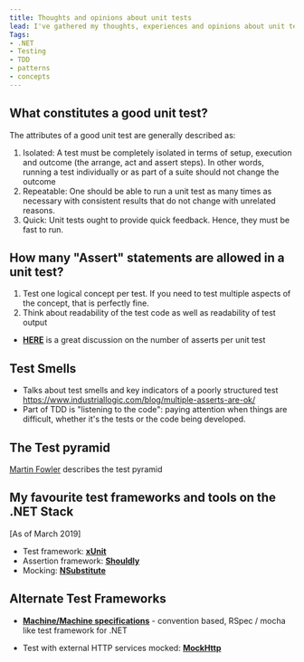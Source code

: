 ```yaml
---
title: Thoughts and opinions about unit tests 
lead: I've gathered my thoughts, experiences and opinions about unit testing in this blog.
Tags: 
- .NET 
- Testing
- TDD
- patterns
- concepts
---
```


## What constitutes a good unit test?
The attributes of a good unit test are generally described as:
1. Isolated: A test must be completely isolated in terms of setup, execution and outcome (the arrange, act and assert steps). In other words, running a test individually or as part of a suite should not change the outcome
2. Repeatable: One should be able to run a unit test as many times as necessary with consistent results that do not change with unrelated reasons.
3. Quick: Unit tests ought to provide quick feedback. Hence, they must be fast to run.


## How many "Assert" statements are allowed in a unit test?
1. Test one logical concept per test. If you need to test multiple aspects of the concept, that is perfectly fine.
2. Think about readability of the test code as well as readability of test output 
- [**HERE**](https://softwareengineering.stackexchange.com/questions/7823/is-it-ok-to-have-multiple-asserts-in-a-single-unit-test) is a great discussion on the number of asserts per unit test

## Test Smells 
- Talks about test smells and key indicators of a poorly structured test
https://www.industriallogic.com/blog/multiple-asserts-are-ok/
- Part of TDD is "listening to the code": paying attention when things are difficult, whether it's the tests or the code being developed.

## The Test pyramid
[Martin Fowler](https://martinfowler.com/bliki/TestPyramid.html) describes the test pyramid

## My favourite test frameworks and tools on the .NET Stack
[As of March 2019]
- Test framework: **[xUnit](https://xunit.github.io/)**
- Assertion framework: **[Shouldly](https://github.com/shouldly/shouldly)**
- Mocking: **[NSubstitute](https://nsubstitute.github.io/)** 

## Alternate Test Frameworks

- [**Machine/Machine specifications**](https://github.com/machine/machine.specifications) - convention based, RSpec / mocha like test framework for .NET

- Test with external HTTP services mocked: [**MockHttp**](https://github.com/richardszalay/mockhttp)